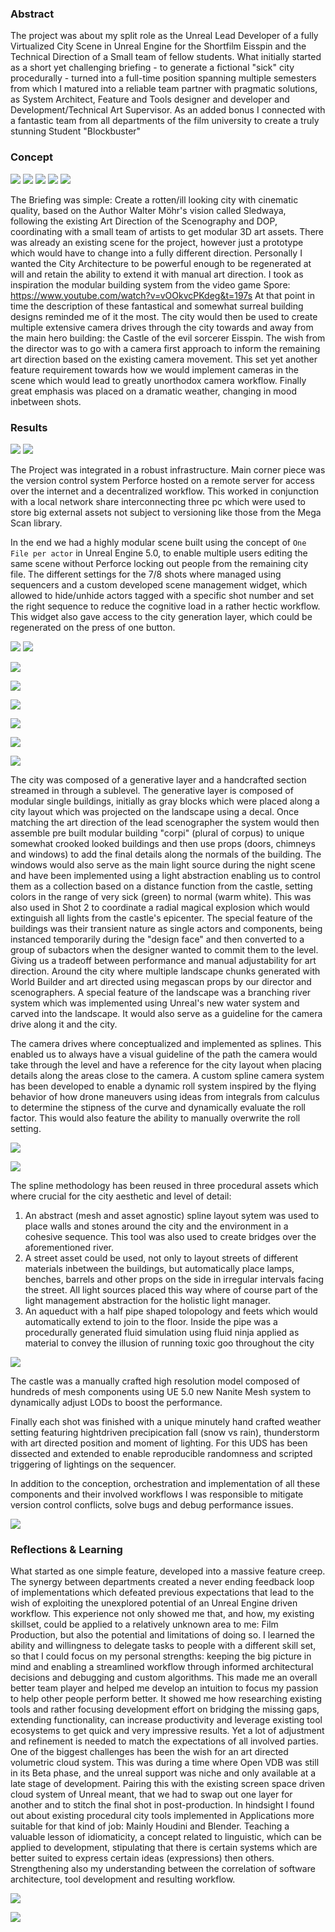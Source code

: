 
### Abstract

The project was about my split role as the Unreal Lead Developer of a fully Virtualized City Scene in Unreal Engine for the Shortfilm Eisspin and the Technical Direction of a Small team of fellow students. What initially started as a short yet challenging briefing - to generate a fictional "sick" city procedurally - turned into a full-time position spanning multiple semesters from which I matured into a reliable team partner with pragmatic solutions, as System Architect, Feature and Tools designer and developer and Development/Technical Art Supervisor. As an added bonus I connected with a fantastic team from all departments of the film university to create a truly stunning Student "Blockbuster"

### Concept


![](attachment/07ab245c33e3313709cad8b24bf385e3.jpg)
![](attachment/ca59c7532bed5f4b41f6ab6941bd92b2.jpg)
![](attachment/d993521b3bcf09b939a1704473526cc9.jpg)
![](attachment/cd9d5fcb3cb34b6c0b9dc210caa87f7f.jpg)
![](attachment/52b700b3a22d1eaff1febd0b0329c9be.png)


The Briefing was simple: Create a rotten/ill looking city with cinematic quality, based on the Author Walter Möhr's vision called Sledwaya, following the existing Art Direction of the Scenography and DOP, coordinating with a small team of artists to get modular 3D art assets.
There was already an existing scene for the project, however just a prototype which would have to change into a fully different direction.
Personally I wanted the City Architecture to be powerful enough to be regenerated at will and retain the ability to extend it with manual art direction. I took as inspiration the modular building system from the video game Spore: https://www.youtube.com/watch?v=vOOkvcPKdeg&t=197s At that point in time the description of these fantastical and somewhat surreal building designs reminded me of it the most. The city would then be used to create multiple extensive camera drives through the city towards and away from the main hero building: the Castle of the evil sorcerer Eisspin. The wish from the director was to go with a camera first approach to inform the remaining art direction based on the existing camera movement.
This set yet another feature requirement towards how we would implement cameras in the scene which would lead to greatly unorthodox camera workflow.
Finally great emphasis was placed on a dramatic weather, changing in mood inbetween shots.

### Results

![](attachment/ezgif-4-d309e65b57.gif)
![](attachment/7386801ebbc4c98e6a63770d4f47e553.jpg)

The Project was integrated in a robust infrastructure. Main corner piece was the version control system Perforce hosted on a remote server for access over the internet and a decentralized workflow. This worked in conjunction with a local network share interconnecting three pc which were used to store big external assets not subject to versioning like those from the Mega Scan library.

In the end we had a highly modular scene built using the concept of `One File per actor` in Unreal Engine 5.0, to enable multiple users editing the same scene without Perforce locking out people from the remaining city file. The different settings for the 7/8 shots where managed using sequencers and a custom developed scene management widget, which allowed to hide/unhide actors tagged with a specific shot number and set the right sequence to reduce the cognitive load in a rather hectic workflow. This widget also gave access to the city generation layer, which could be regenerated on the press of one button.

![](attachment/54e7216d84b972b3acf360b846b1a9c6.jpg)
![](attachment/ad2c6412856a13864c232bf93283d78b.jpg)

![](attachment/aa11f37cd310ddcd0e3d51e023bebf9f.jpg)

![](attachment/38f06303b6afe8b15b6ef1b28635a851.jpg)

![](attachment/719542e2d25646047ffcad57dd304eb0.jpg)

![](attachment/4129357084378f6f8c14b56f8d0d69a9.jpg)

![](attachment/772dc199d613a9ac681a7ee99a8526ef.jpg)

![](attachment/aea564152511873314483e662fcef134.jpg)


The city was composed of a generative layer and a handcrafted section streamed in through a sublevel. The generative layer is composed of modular single buildings, initially as gray blocks which were placed along a city layout which was projected on the landscape using a decal. Once matching the art direction of the lead scenographer the system would then assemble pre built modular building "corpi" (plural of corpus) to unique somewhat crooked
looked buildings and then use props (doors, chimneys and windows) to add the final details along the normals of the building. The windows would also serve as the main light source during the night scene and have been implemented using a light abstraction enabling us to control them as a collection based on a distance function from the castle, setting colors in the range of very sick (green) to normal (warm white). This was also used in Shot 2 to coordinate a radial magical explosion which would extinguish all lights from the castle's epicenter. The special feature of the buildings was their transient nature as single actors and components, being instanced temporarily during the "design face" and then converted to a group of subactors when the designer wanted to commit them to the level. Giving us a tradeoff between performance and manual adjustability for art direction.
Around the city where multiple landscape chunks generated with World Builder and art directed using megascan props by our director and scenographers. A special feature of the landscape was a branching river system which was implemented using Unreal's new water system and carved into the landscape. It would also serve as a guideline for the camera drive along it and the city.

The camera drives where conceptualized and implemented as splines. This enabled us to always have a visual guideline of the path the camera would take through the level and have a reference for the city layout when placing details along the areas close to the camera.
A custom spline camera system has been developed to enable a dynamic roll system inspired by the flying behavior of how drone maneuvers using ideas from integrals from calculus to determine the stipness of the curve and dynamically evaluate the roll factor.
This would also feature the ability to manually overwrite the roll setting.


![](attachment/ezgif-4-a98823bdc9.gif)

![](attachment/ezgif-1-86854f8565.gif)


The spline methodology has been reused in three procedural assets which where crucial for the city aesthetic and level of detail:

1. An abstract (mesh and asset agnostic) spline layout sytem was used to place walls and stones around the city and the environment in a cohesive sequence. This tool was also used to create bridges over the aforementioned river.
2. A street asset could be used, not only to layout streets of different materials inbetween the buildings, but automatically place lamps, benches, barrels and other props on the side in irregular intervals facing the street. All light sources placed this way where of course part of the light management abstraction for the holistic light manager.
3. An aqueduct with a half pipe shaped tolopology and feets which would automatically extend to join to the floor. Inside the pipe was a procedurally generated fluid simulation using fluid ninja applied as material to convey the illusion of running toxic goo throughout the city 

![](attachement/UnrealEditor_wHf7XHd2pS.jpg)

The castle was a manually crafted high resolution model composed of hundreds of mesh components using UE 5.0 new Nanite Mesh system to dynamically adjust LODs to boost the performance.

Finally each shot was finished with a unique minutely hand crafted weather setting featuring hightdriven precipication fall (snow vs rain), thunderstorm with art directed position and moment of lighting. For this UDS has been dissected and extended to enable reproducible randomness and scripted triggering of lightings on the sequencer.

In addition to the conception, orchestration and implementation of all these components and their involved workflows I was responsible to mitigate version control conflicts, solve bugs and debug performance issues. 

![](attachment/c8a4af04596f8c7dc68bb27a72e48cf3.jpg)
### Reflections & Learning

What started as one simple feature, developed into a massive feature creep. The synergy between departments created a never ending feedback loop of implementations which defeated previous expectations that lead to the wish of exploiting the unexplored potential of an Unreal Engine driven workflow.
This experience not only showed me that, and how, my existing skillset, could be applied to a relatively unknown area to me: Film Production, but also the potential and limitations of doing so. I learned the ability and willingness to delegate tasks to people with a different skill set, so that I could focus on my personal strengths: keeping the big picture in mind and enabling a streamlined workflow through informed architectural decisions and debugging and custom algorithms. This made me an overall better team player and helped me develop an intuition to focus my passion to help other people perform better. It showed me how researching existing tools and rather focusing development effort on bridging the missing gaps, extending functionality, can increase productivity and leverage existing tool ecosystems to get quick and very impressive results. Yet a lot of adjustment and refinement is needed to match the expectations of all involved parties. 
One of the biggest challenges has been the wish for an art directed volumetric cloud system.
This was during a time where Open VDB was still in its Beta phase, and the unreal support was niche and only available at a late stage of development. Pairing this with the existing screen space driven cloud system of Unreal meant, that we had to swap out one layer for another and to stitch the final shot in post-production.
In hindsight I found out about existing procedural city tools implemented in Applications more suitable for that kind of job: Mainly Houdini and Blender. Teaching a valuable lesson of idiomaticity, a concept related to linguistic, which can be applied to development, stipulating that there is certain systems which are better suited to express certain ideas (expressions) then others. Strengthening also my understanding between the correlation of software architecture, tool development and resulting workflow.

![](attachment/54435c3456c46d99f8bdbd6ab238b8b8.gif)


![](attachment/7d908600101886f6dce1314e40f39b75.gif)
